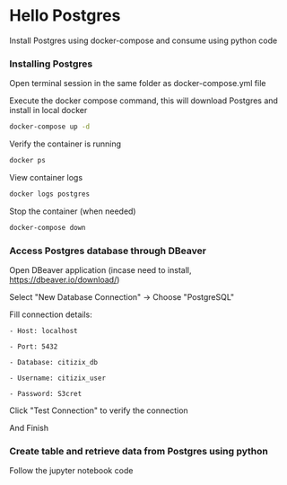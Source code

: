 # Hello Postgres
Install Postgres using docker-compose and consume using python code

### Installing Postgres
Open terminal session in the same folder as docker-compose.yml file

Execute the docker compose command, this will download Postgres and install in local docker
```bash 
docker-compose up -d
```

Verify the container is running 
```bash 
docker ps
```

View container logs
```bash 
docker logs postgres
```

Stop the container (when needed)
```bash 
docker-compose down
```

### Access Postgres database through DBeaver
Open DBeaver application (incase need to install, https://dbeaver.io/download/)

Select "New Database Connection" -> Choose "PostgreSQL" 

Fill connection details:

    - Host: localhost

    - Port: 5432

    - Database: citizix_db

    - Username: citizix_user

    - Password: S3cret

Click "Test Connection" to verify the connection 

And Finish

### Create table and retrieve data from Postgres using python
Follow the jupyter notebook code 